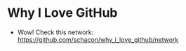 # Why I Love GitHub

* Wow! Check this network: https://github.com/schacon/why_i_love_github/network
